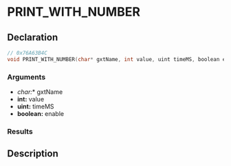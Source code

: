 # PRINT_WITH_NUMBER

## Declaration
```cpp
// 0x76A63B4C
void PRINT_WITH_NUMBER(char* gxtName, int value, uint timeMS, boolean enable);
```

### Arguments
- **char*:** gxtName
- **int:** value
- **uint:** timeMS
- **boolean:** enable

### Results

## Description
